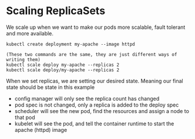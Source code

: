 # Scaling ReplicaSets

We scale up when we want to make our pods more scalable, fault tolerant and more available. 

```
kubectl create deployment my-apache --image httpd

(These two commands are the same, they are just different ways of writing them) 
kubectl scale deploy my-apache --replicas 2
kubectl scale deploy/my-apache --replicas 2
```
When we set replicas, we are setting our desired state. Meaning our final state should be state in this example

- config manager will only see the replica count has changed
- pod spec is not changed, only a replica is added to the deploy spec
- scheduler will see the new pod, find the resources and assign a node to that pod 
- kubelet will see the pod, and tell the container runtime to start the apache (httpd) image 
